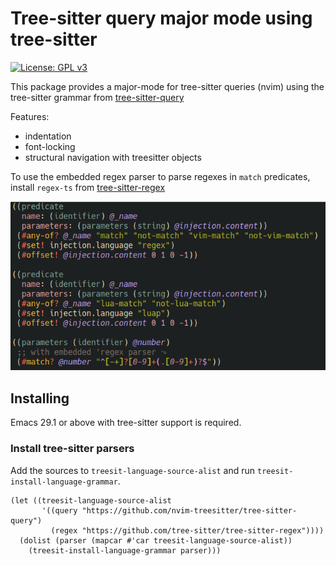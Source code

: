 # Tree-sitter query major mode using tree-sitter

[![License: GPL v3](https://img.shields.io/badge/License-GPLv3-blue.svg)](https://www.gnu.org/licenses/gpl-3.0)

This package provides a major-mode for tree-sitter queries (nvim) using the tree-sitter 
grammar from [tree-sitter-query](https://github.com/nvim-treesitter/tree-sitter-query)

Features:
- indentation
- font-locking
- structural navigation with treesitter objects

To use the embedded regex parser to parse regexes in `match` predicates, install
`regex-ts` from [tree-sitter-regex](https://github.com/tree-sitter/tree-sitter-regex)

![example](doc/example-query.png)

## Installing

Emacs 29.1 or above with tree-sitter support is required. 

### Install tree-sitter parsers

Add the sources to `treesit-language-source-alist` and run 
`treesit-install-language-grammar`.

```elisp
(let ((treesit-language-source-alist
       '((query "https://github.com/nvim-treesitter/tree-sitter-query")
         (regex "https://github.com/tree-sitter/tree-sitter-regex"))))
  (dolist (parser (mapcar #'car treesit-language-source-alist))
    (treesit-install-language-grammar parser)))
```
